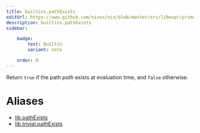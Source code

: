 ```yaml
---
title: builtins.pathExists
editUrl: https://www.github.com/nixos/nix/blob/master/src/libexpr/primops.cc
description: builtins.pathExists
sidebar:

    badge:
        text: Builtin
        variant: note

    order: 0
---
```


Return `true` if the path *path* exists at evaluation time, and
`false` otherwise.


# Aliases

- [lib.pathExists](/nix-doc-comments/reference/lib/lib-pathexists)
- [lib.trivial.pathExists](/nix-doc-comments/reference/lib/trivial/lib-trivial-pathexists)


